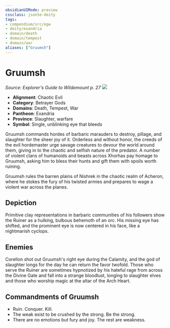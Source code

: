 ```yaml
---
obsidianUIMode: preview
cssclass: json5e-deity
tags:
- compendium/src/egw
- deity/exandria
- domain/death
- domain/tempest
- domain/war
aliases: ["Gruumsh"]
---
```

# Gruumsh
*Source: Explorer's Guide to Wildemount p. 27* 
![](/compendium/deities/img/symbol-of-gruumsh.png#symbol)

- **Alignment**: Chaotic Evil
- **Category**: Betrayer Gods
- **Domains**: Death, Tempest, War
- **Pantheon**: Exandria
- **Province**: Slaughter, warfare
- **Symbol**: Single, unblinking eye that bleeds

Gruumsh commands hordes of barbaric marauders to destroy, pillage, and slaughter for the sheer joy of it. Orderless and without honor, the creeds of the evil hordemaster urge savage creatures to devour the world around them, giving in to the chaotic and selfish nature of the predator. A number of violent clans of humanoids and beasts across Xhorhas pay homage to Gruumsh, asking him to bless their hunts and gift them with spoils worth ruining.

Gruumsh rules the barren plains of Nishrek in the chaotic realm of Acheron, where he stokes the fury of his twisted armies and prepares to wage a violent war across the planes.

## Depiction

Primitive clay representations in barbaric communities of his followers show the Ruiner as a hulking, bulbous behemoth of an orc. His missing eye has shifted, and the prominent eye is now centered in his face, like a nightmarish cyclops.

## Enemies

Corellon shot out Gruumsh's right eye during the Calamity, and the god of slaughter longs for the day he can return the favor twofold. Those who serve the Ruiner are sometimes hypnotized by his hateful rage from across the Divine Gate and fall into a strange bloodlust, longing to slaughter elves and those who worship magic at the altar of the Arch Heart.

## Commandments of Gruumsh

- Ruin. Conquer. Kill.
- The weak exist to be crushed by the strong. Be the strong.
- There are no emotions but fury and joy. The rest are weakness.